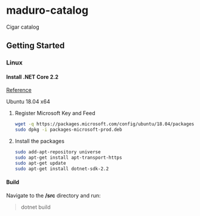 # maduro-catalog
Cigar catalog

## Getting Started

### Linux

#### Install .NET Core 2.2

[Reference](https://dotnet.microsoft.com/download)

Ubuntu 18.04 x64

1. Register Microsoft Key and Feed
    ```bash
    wget -q https://packages.microsoft.com/config/ubuntu/18.04/packages-microsoft-prod.deb
    sudo dpkg -i packages-microsoft-prod.deb
    ```
1. Install the packages
    ```bash
    sudo add-apt-repository universe
    sudo apt-get install apt-transport-https
    sudo apt-get update
    sudo apt-get install dotnet-sdk-2.2
    ```

#### Build

Navigate to the **/src** directory and run:

> dotnet build
